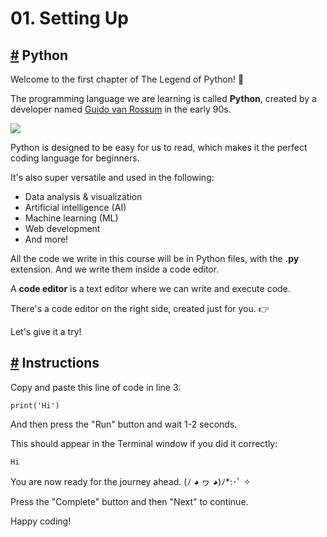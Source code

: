 # 01\. Setting Up

## [#](https://www.codedex.io/python/01-setting-up#python) Python

Welcome to the first chapter of The Legend of Python! 🐍

The programming language we are learning is called **Python**, created by a developer named [Guido van Rossum](https://en.wikipedia.org/wiki/Guido_van_Rossum) in the early 90s.

![](https://www.codedex.io/images/python/battle.gif)

Python is designed to be easy for us to read, which makes it the perfect coding language for beginners.

It's also super versatile and used in the following:

-   Data analysis & visualization
-   Artificial intelligence (AI)
-   Machine learning (ML)
-   Web development
-   And more!

All the code we write in this course will be in Python files, with the **.py** extension. And we write them inside a code editor.

A **code editor** is a text editor where we can write and execute code.

There's a code editor on the right side, created just for you. 👉

Let's give it a try!

## [#](https://www.codedex.io/python/01-setting-up#instructions) Instructions

Copy and paste this line of code in line 3:

    print('Hi')
    

And then press the "Run" button and wait 1-2 seconds.

This should appear in the Terminal window if you did it correctly:

    Hi
    

You are now ready for the journey ahead. (ﾉ ◕ ヮ ◕)ﾉ\*:･ﾟ ✧

Press the "Complete" button and then "Next" to continue.

Happy coding!



